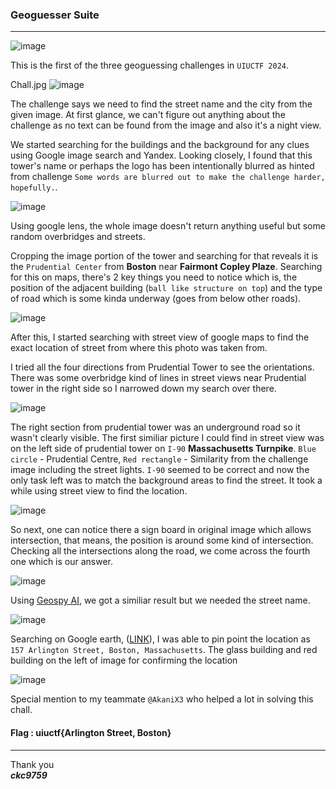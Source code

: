 ### Geoguesser Suite

---

![image](https://github.com/ckc9759/CTF_writeups/assets/95117634/eea7df32-bab8-44d3-8a52-e36fec5f8f40)

This is the first of the three geoguessing challenges in `UIUCTF 2024`.

Chall.jpg
![image](https://github.com/ckc9759/CTF_writeups/assets/95117634/01e70c25-295c-46c5-b66c-e3e3b1f9dbf2)

The challenge says we need to find the street name and the city from the given image. At first glance, 
we can't figure out anything about the challenge as no text can be found from the image and also it's a night view.

We started searching for the buildings and the background for any clues using Google image search and Yandex. Looking closely, I found that this tower's name or perhaps the logo has been intentionally blurred as hinted from challenge `Some words are blurred out to make the challenge harder, hopefully.`.

![image](https://github.com/ckc9759/CTF_writeups/assets/95117634/2d59acfe-4c21-48e8-81df-474fa13b899b)

Using google lens, the whole image doesn't return anything useful but some random overbridges and streets.  

Cropping the image portion of the tower and searching for that reveals it is the `Prudential Center` from **Boston** near **Fairmont Copley Plaze**. Searching for this on maps, there's 2 key things you need to notice which is, the position of the adjacent building (`ball like structure on top`) and the type of road which is some kinda underway (goes from below other roads).

![image](https://github.com/ckc9759/CTF_writeups/assets/95117634/7b5bba1c-8b59-4a79-980c-67abc5fa93f9)

After this, I started searching with street view of google maps to find the exact location of street from where this photo was taken from.

I tried all the four directions from Prudential Tower to see the orientations. There was some overbridge kind of lines in street views near Prudential tower in the right side so I narrowed down my search over there. 

![image](https://github.com/ckc9759/CTF_writeups/assets/95117634/87a00391-904f-4c9e-be06-d6b48da6bcfb)

The right section from prudential tower was an underground road so it wasn't clearly visible. The first similiar picture I could find in street view was on the left side of prudential tower on `I-90` **Massachusetts Turnpike**. `Blue circle` - Prudential Centre, `Red rectangle` - Similarity from the challenge image including the street lights. `I-90` seemed to be correct and now the only task left was to match the background areas to find the street. It took a while using street view to find the location.

![image](https://github.com/ckc9759/CTF_writeups/assets/95117634/a5084ecb-eb4a-4f3b-af9a-e6e02ff13588)

So next, one can notice there a sign board in original image which allows intersection, that means, the position is around some kind of intersection. Checking all the intersections along the road, we come across the fourth one which is our answer.

![image](https://github.com/ckc9759/CTF_writeups/assets/95117634/bca85dcc-9712-49c0-a9b0-7b88bc82f981)

Using [Geospy AI](https://geospy.web.app/), we got a similiar result but we needed the street name.

![image](https://github.com/ckc9759/CTF_writeups/assets/95117634/c6511f0e-351c-4f7d-929d-0bd8104d4865)

Searching on Google earth, ([LINK](https://earth.google.com/web/@42.34795704,-71.06935611,1.89625095a,0d,59.99999999y,251.01081466h,90.06751746t,0r/data=IhoKFkFlWHYxM0hJdE11WmJYUlZjSnNGa2cQAjoDCgEw)), I was able to pin point the location as `157 Arlington Street, Boston, Massachusetts`. The glass building and red building on the left of image for confirming the location

![image](https://github.com/ckc9759/CTF_writeups/assets/95117634/75eb7138-79ec-4175-bf84-f6b2a2d194d2)

Special mention to my teammate `@AkaniX3` who helped a lot in solving this chall.

#### Flag : uiuctf{Arlington Street, Boston}

---

Thank you  
***ckc9759***



